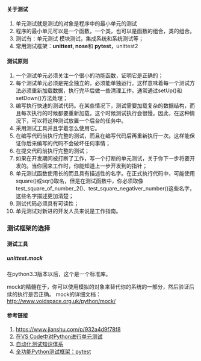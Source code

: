 ```

```





#### 关于测试

1. 单元测试就是测试的对象是程序中的最小单元的测试
2. 程序的最小单元可以是一个函数，一个类，也可以是函数的组合，类的组合。
3. 测试有：单元测试  模块测试，集成系统和系统测试等；
4. 常用测试框架：**unittest, nose**和 **pytest**，unittest2

#### 测试原则

1. 一个测试单元必须关注一个很小的功能函数，证明它是正确的；
2. 每个测试单元必须是完全独立的，必须能单独运行。这样意味着每一个测试方法必须重新加载数据，执行完毕后做一些清理工作。通常通过setUp()和setDown()方法处理；
3. 编写执行快速的测试代码。在某些情况下，测试需要加载复杂的数据结构，而且每次执行的时候都要重新加载，这个时候测试执行会很慢。因此，在这种情况下，可以将这种测试放置一个后台的任务中。
4. 采用测试工具并且学着怎么使用它。
5. 在编写代码前执行完整的测试，而且在编写代码后再重新执行一次。这样能保证你后来编写的代码不会破坏任何事情；
6. 在提交代码前执行完整的测试；
7. 如果在开发期间被打断了工作，写一个打断的单元测试，关于你下一步将要开发的。当你回来工作时，你能知道上一步开发到的指针；
8. 单元测试函数使用长的而且具有描述性的名字。在正式执行代码中，可能使用square()或sqr()取名，但是在测试函数中，你必须取像test_square_of_number_2()、test_square_negativer_number()这些名字，这些名字描述更加清楚；
9. 测试代码必须具有可读性；
10. 单元测试对新进的开发人员来说是工作指南。



### 测试框架的选择



#### 测试工具

##### unittest.mock

在python3.3版本以后，这个是一个标准库。

mock的精髓在于，你可以使用模拟的对象来替代你的系统的一部分，然后验证后续的执行是否正确。
mock的详细文档：http://www.voidspace.org.uk/python/mock/



#### 参考链接

1. https://www.jianshu.com/p/932a4d9f78f8
2. [在VS Code中对Python进行单元测试](https://www.cnblogs.com/it-tsz/p/9346087.html)
3. [自动化测试知识体系](https://www.zhihu.com/question/27610343/answer/535512755)
4. [全功能Python测试框架：pytest](https://www.jianshu.com/p/932a4d9f78f8)